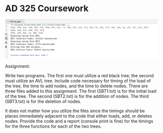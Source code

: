 # AD 325 Coursework

![Red Black Tree](https://github.com/ZakBrinlee/Java-Algorithms/blob/master/RedBlack_AVL_Trees/RedBlackResults.PNG)

Assignment:

Write two programs.  The first one must utilize a red black tree; the second must utilize an AVL tree.
Include code necessary for timing of the load of the tree, the time to add nodes, and the time to delete nodes.
There are three files added to this assignment.  The first (SBT1.txt) is for the initial load of the tree.
The second (SBT2.txt) is for the addition of nodes.  The third (SBT3.txt) is for the deletion of nodes.

It does not matter how you utilize the files since the timings should be places immediately adjacent to the code that either loads, add, or deletes nodes.
Provide the code and a report (console print is fine) for the timings for the three functions for each of the two trees.
